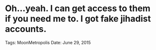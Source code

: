 # Oh…yeah. I can get access to them if you need me to. I got fake jihadist accounts.

Tags: MoonMetropolis
Date: June 29, 2015